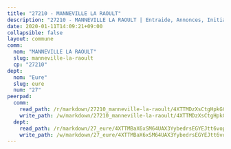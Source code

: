 ```yaml
---
title: "27210 - MANNEVILLE LA RAOULT"
description: "27210 - MANNEVILLE LA RAOULT | Entraide, Annonces, Initiatives"
date: 2020-01-11T14:09:21+09:00
collapsible: false
layout: commune
comm:
  nom: "MANNEVILLE LA RAOULT"
  slug: manneville-la-raoult
  cp: "27210"
dept:
  nom: "Eure"
  slug: eure
  num: "27"
peerpad:
  comm:
    read_path: /r/markdown/27210_manneville-la-raoult/4XTTMDzXsCtgHpkGCKztLRT7JjLJecgicP8xYaRbwMGTvWjJ1
    write_path: /w/markdown/27210_manneville-la-raoult/4XTTMDzXsCtgHpkGCKztLRT7JjLJecgicP8xYaRbwMGTvWjJ1-K3TgTq7dxPar8JuWbs9NXVF4vBqk2AXS9HKM2BcvUqsRjMMPPL51bjfydcJEximBY8GN7Pj2tmpC7fy5JF2TvL2WHWQ6w6Ec4jcqjKU9BraKJ59RRuX4fRx57ZKK9ybYhHhWhwc5
  dept:
    read_path: /r/markdown/27_eure/4XTTMBaX6xSM64UAX3YybedrsEGYEJtt6vopdQsPEFtGijgwg
    write_path: /w/markdown/27_eure/4XTTMBaX6xSM64UAX3YybedrsEGYEJtt6vopdQsPEFtGijgwg-K3TgUmjy61Gu7ZFzjoVmiacXP2Rc4pq6sxVCYUX3mFQZWQw9yCKsEoAMagtuW4jJTYhK96DsWW4cPmZLagvQNZ34BscGcu4btrtJibt18c1mpqofaWe6Q3RartDiuMTjY7NrsH4r
---
```


